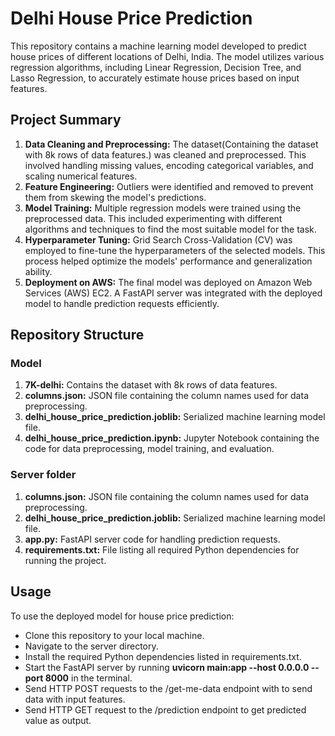 # Delhi House Price Prediction

This repository contains a machine learning model developed to predict house prices of different locations of Delhi, India. The model utilizes various regression algorithms, including Linear Regression, Decision Tree, and Lasso Regression, to accurately estimate house prices based on input features.

## Project Summary

1. **Data Cleaning and Preprocessing:** The dataset(Containing the dataset with 8k rows of data features.) was cleaned and preprocessed. This involved handling missing values, encoding categorical variables, and scaling numerical features.
2. **Feature Engineering:** Outliers were identified and removed to prevent them from skewing the model's predictions.
3. **Model Training:** Multiple regression models were trained using the preprocessed data. This included experimenting with different algorithms and techniques to find the most suitable model for the task.
4. **Hyperparameter Tuning:** Grid Search Cross-Validation (CV) was employed to fine-tune the hyperparameters of the selected models. This process helped optimize the models' performance and generalization ability.
5. **Deployment on AWS:** The final model was deployed on Amazon Web Services (AWS) EC2. A FastAPI server was integrated with the deployed model to handle prediction requests efficiently.

## Repository Structure

### Model
1. **7K-delhi:** Contains the dataset with 8k rows of data features.
2. **columns.json:** JSON file containing the column names used for data preprocessing.
3. **delhi_house_price_prediction.joblib:** Serialized machine learning model file.
4. **delhi_house_price_prediction.ipynb:** Jupyter Notebook containing the code for data preprocessing, model training, and evaluation.

### Server folder 
1. **columns.json:** JSON file containing the column names used for data preprocessing.
2. **delhi_house_price_prediction.joblib:** Serialized machine learning model file.
3. **app.py:** FastAPI server code for handling prediction requests.
4. **requirements.txt:** File listing all required Python dependencies for running the project.

## Usage
To use the deployed model for house price prediction:

- Clone this repository to your local machine.
- Navigate to the server directory.
- Install the required Python dependencies listed in requirements.txt.
- Start the FastAPI server by running **uvicorn main:app --host 0.0.0.0 --port 8000** in the terminal.
- Send HTTP POST requests to the /get-me-data endpoint with to send data with input features.
- Send HTTP GET request to the /prediction endpoint to get predicted value as output.